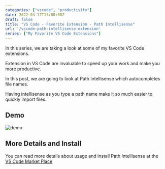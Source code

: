 ```yaml
---
categories: ["vscode", "productivity"]
date: 2022-03-17T13:00:00Z
draft: false
title: "VS Code - Favorite Extension - Path Intellisense"
url: '/vscode-path-intellisense-extension'
series: ["My Favorite VS Code Extensions"]
---
```


In this series, we are taking a look at some of my favorite VS Code extensions.

Extension in VS Code are invaluable to speed up your work and make you more productive.

In this post, we are going to look at Path Intellisense which autocompletes file names.

<!--more-->

Having intellisense as you type a path name make it so much easier to quickly import files.

## Demo

![demo](/images/vscode-extensions/path-intellisense/demo.gif)

## More Details and Install

You can read more details about usage and install Path Intellisense at the [VS Code Market Place](https://marketplace.visualstudio.com/items?itemName=christian-kohler.path-intellisense)

